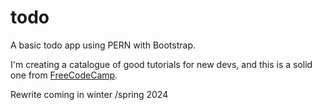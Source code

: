 # todo

A basic todo app using PERN with Bootstrap. 

I'm creating a catalogue of good tutorials for new devs, and this is a solid one from [FreeCodeCamp](https://www.youtube.com/watch?v=ldYcgPKEZC8).

Rewrite coming in winter /spring 2024